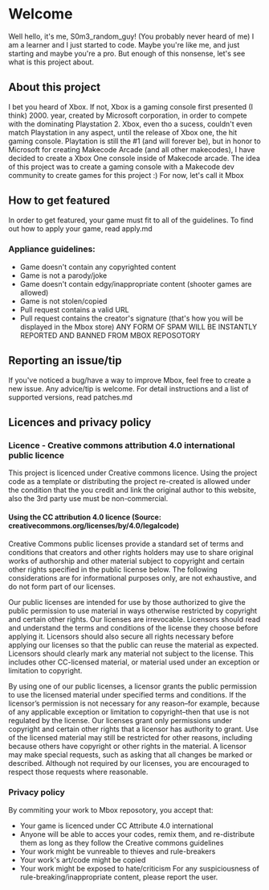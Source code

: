 # Welcome
Well hello, it's me, S0m3_random_guy! (You probably never heard of me) I am a learner and I just started to code. Maybe you're like me, and just starting and maybe you're a pro. But enough of this nonsense, let's see what is this project about.

## About this project
I bet you heard of Xbox. If not, Xbox is a gaming console first presented (I think) 2000. year, created by Microsoft corporation, in order to compete with the dominating Playstation 2. Xbox, even tho a sucess, couldn't even match Playstation in any aspect, until the release of Xbox one, the hit gaming console. Playtation is still the #1 (and will forever be), but in honor to Microsoft for creating Makecode Arcade (and all other makecodes), I have decided to create a Xbox One console inside of Makecode arcade. The idea of this project was to create a gaming console with a Makecode dev community to create games for this project :) For now, let's call it Mbox

## How to get featured
In order to get featured, your game must fit to all of the guidelines. To find out how to apply your game, read apply.md

### Appliance guidelines:
- Game doesn't contain any copyrighted content
- Game is not a parody/joke
- Game doesn't contain edgy/inappropriate content (shooter games are allowed)
- Game is not stolen/copied
- Pull request contains a valid URL
- Pull request contains the creator's signature (that's how you will be displayed in the Mbox store)
ANY FORM OF SPAM WILL BE INSTANTLY REPORTED AND BANNED FROM MBOX REPOSOTORY

## Reporting an issue/tip
If you've noticed a bug/have a way to improve Mbox, feel free to create a new issue. Any advice/tip is welcome. For detail instructions and a list of supported versions, read patches.md

## Licences and privacy policy
### Licence - Creative commons attribution 4.0 international public licence
This project is licenced under Creative commons licence. Using the project code as a template or distributing the project re-created is allowed under the condition that the you credit and link the original author to this website, also the 3rd party use must be non-commercial.

#### Using the CC attribution 4.0 licence (Source: creativecommons.org/licenses/by/4.0/legalcode)
Creative Commons public licenses provide a standard set of terms and conditions that creators and other rights holders may use to share original works of authorship and other material subject to copyright and certain other rights specified in the public license below. The following considerations are for informational purposes only, are not exhaustive, and do not form part of our licenses.

Our public licenses are intended for use by those authorized to give the public permission to use material in ways otherwise restricted by copyright and certain other rights. Our licenses are irrevocable. Licensors should read and understand the terms and conditions of the license they choose before applying it. Licensors should also secure all rights necessary before applying our licenses so that the public can reuse the material as expected. Licensors should clearly mark any material not subject to the license. This includes other CC-licensed material, or material used under an exception or limitation to copyright.

By using one of our public licenses, a licensor grants the public permission to use the licensed material under specified terms and conditions. If the licensor’s permission is not necessary for any reason–for example, because of any applicable exception or limitation to copyright–then that use is not regulated by the license. Our licenses grant only permissions under copyright and certain other rights that a licensor has authority to grant. Use of the licensed material may still be restricted for other reasons, including because others have copyright or other rights in the material. A licensor may make special requests, such as asking that all changes be marked or described. Although not required by our licenses, you are encouraged to respect those requests where reasonable.

### Privacy policy
By commiting your work to Mbox reposotory, you accept that:

- Your game is licenced under CC Attribute 4.0 international
- Anyone will be able to acces your codes, remix them, and re-distribute them as long as they follow the Creative commons guidelines
- Your work might be vunreable to thieves and rule-breakers
- Your work's art/code might be copied
- Your work might be exposed to hate/criticism
For any suspiciousness of rule-breaking/inappropriate content, please report the user.
